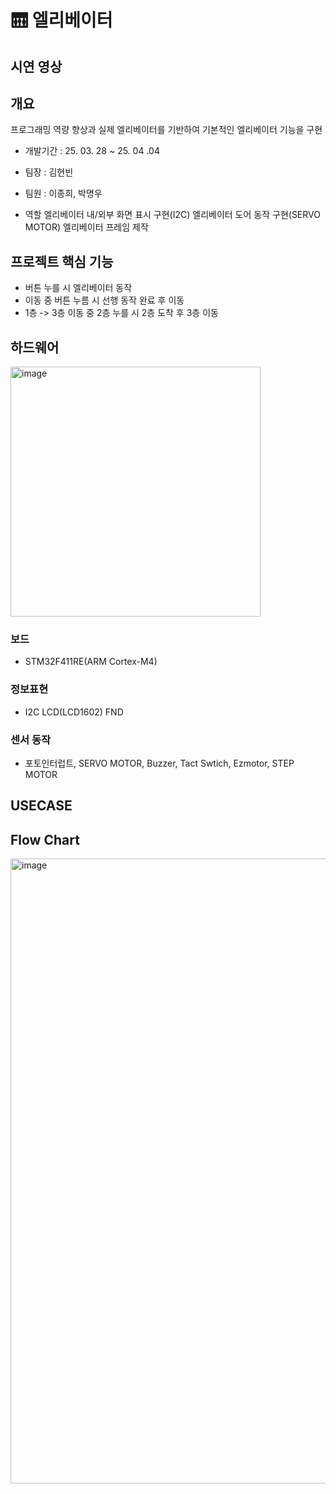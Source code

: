 # 🛗 엘리베이터 


## 시연 영상


## 개요 
프로그래밍 역량 향상과 실제 엘리베이터를 기반하여 기본적인 엘리베이터 기능을 구현


- 개발기간 : 25. 03. 28 ~ 25. 04 .04
- 팀장 : 김현빈
- 팀원 : 이종희, 박명우

- 역할
엘리베이터 내/외부 화면 표시 구현(I2C)
엘리베이터 도어 동작 구현(SERVO MOTOR)
엘리베이터 프레임 제작

## 프로젝트 핵심 기능
- 버튼 누를 시 엘리베이터 동작
- 이동 중 버튼 누름 시 선행 동작 완료 후 이동
- 1층 -> 3층 이동 중 2층 누를 시 2층 도착 후 3층 이동


## 하드웨어
<img width="400" alt="image" src="https://github.com/user-attachments/assets/5f2b8ceb-2e90-4a8b-b76d-4aae6eb97080" />


### 보드
- STM32F411RE(ARM Cortex-M4)

### 정보표현
- I2C LCD(LCD1602) FND


### 센서 동작
- 포토인터럽트, SERVO MOTOR, Buzzer, Tact Swtich, Ezmotor, STEP MOTOR

## USECASE


## Flow Chart
<img width="1000" alt="image" src="https://github.com/user-attachments/assets/1138dcbc-625f-4175-b15f-e85f26876146" />
